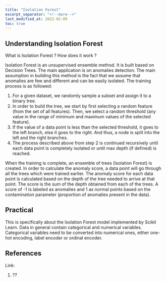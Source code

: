 ```yaml
---
title: "Isolation Forest"
excerpt_separator: "<!--more-->"
last_modified_at: 2022-02-09
toc: true
---
```

## Understanding Isolation Forest
What is Isolation Forest ? How does it work ?

Isolation Forest is an unsupervised ensemble method. It is built based on Decision Trees. The main application is on anomalies detection. The main assumption in building this method is the fact that we assume that anomalies are few and different and can be easily isolated. The training process is as followed:
1. For a given dataset, we randomly sample a subset and assign it to a binary tree.
2. In order to build the tree, we start by first selecting a random feature (from the set of all features). Then, we select a random threshold (any value in the range of minimum and maximum values of the selected feature).
3. If the value of a data point is less than the selected threshold, it goes to the left branch, else it goes to the right. And thus, a node is split into the left and the right branches.
4. The process described above from step 2 is continued recursively until each data point is completely isolated or until max depth (if defined) is reached.

When the training is complete, an ensemble of trees (Isolation Forest) is created. In order to calculate the anomaly score, a data point will go through all the trees which were trained earlier. The anomaly score for each data point is calculated based on the depth of the tree needed to arrive at that point. The score is the sum of the depth obtained from each of the trees. A score of -1 is labeled as anomalies and 1 as normal points based on the contamination parameter (proportion of anomalies present in the data).

## Practical
This is specifically about the Isolation Forest model implemented by Scikit Learn. Data in general contain categorical and numerical variables. Categorical variables need to be converted into numerical ones, either one-hot encoding, label encoder or ordinal encoder.   

## References
Link: 
1. ??

